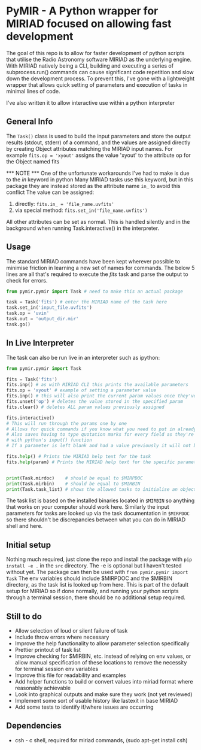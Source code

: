 # PyMIR - A Python wrapper for MIRIAD focused on allowing fast development

The goal of this repo is to allow for faster development of python scripts that utilise the Radio Astronomy software MIRIAD as the underlying engine.
With MIRIAD natively being a CLI, building and executing a series of subprocess.run() commands can cause significant code repetition and slow down the development process.
To prevent this, I've gone with a lightweight wrapper that allows quick setting of parameters and execution of tasks in minimal lines of code.

I've also written it to allow interactive use within a python interpreter

## General Info
The `Task()` class is used to build the input parameters and store the output results (stdout, stderr) of a command, and the values are assigned directly by creating Object attributes matching the MIRIAD input names.
For example `fits.op = 'xyout'` assigns the value 'xyout' to the attribute op for the Object named fits 

*** NOTE ***
One of the unfortunate workarounds I've had to make is due to the *in* keyword in python
Many MIRIAD tasks use this keyword, but in this package they are instead stored as the attribute name `in_` to avoid this conflict
The value can be assigned:
1) directly:           `fits.in_ = 'file_name.uvfits'`
2) via special method: `fits.set_in('file_name.uvfits')`

All other attributes can be set as normal.
This is handled silently and in the background when running Task.interactive() in the interpreter.

## Usage
The standard MIRIAD commands have been kept wherever possible to minimise friction in learning a new set of names for commands. The below 5 lines are all that's required to execute the *fits* task and parse the output to check for errors.

```python
from pymir.pymir import Task # need to make this an actual package

task = Task('fits') # enter the MIRIAD name of the task here
task.set_in('input_file.uvfits')
task.op = 'uvin'
task.out = 'output_dir.mir'
task.go()
```

## In Live Interpreter
The task can also be run live in an interpreter such as ipython:
```python
from pymir.pymir import Task

fits = Task('fits')
fits.inp() # as with MIRIAD CLI this prints the available parameters
fits.op = 'xyout' # example of setting a parameter value
fits.inp() # this will also print the current param values once they've been set
fits.unset('op') # deletes the value stored in the specified param
fits.clear() # deletes ALL param values previously assigned

fits.interactive()
# This will run through the params one by one
# Allows for quick commands if you know what you need to put in already
# Also saves having to type quotation marks for every field as they're implicit 
# with python's input() function
# If a parameter is left blank and had a value previously it will not be overwritten

fits.help() # Prints the MIRIAD help text for the task
fits.help(param) # Prints the MIRIAD help text for the specific parameter on the task


print(Task.mirdoc)    # should be equal to $MIRPDOC
print(Task.mirbin)    # should be equal to $MIRBIN
print(Task.task_list) # shows the allowed tasks to initialise an object with
```
The task list is based on the installed binaries located in `$MIRBIN` so anything that works on your computer should work here.
Similarly the input parameters for tasks are looked up via the task documentation in `$MIRPDOC` so there shouldn't be discrepancies between what you can do in MIRIAD shell and here.

## Initial setup
Nothing much required, just clone the repo and install the package with `pip install -e .` in the `src` directory. The -e is optional but I haven't tested without yet.
The package can then be used with `from pymir.pymir import Task`
The env variables should include $MIRPDOC and the $MIRBIN directory, as the task list is looked up from here. This is part of the default setup for MIRIAD so if done normally, and running your python scripts through a terminal session, there should be no additional setup required.

## Still to do
- Allow selection of loud or silent failure of task
- Include throw errors where necessary
- Improve the help functionality to allow parameter selection specifically
- Prettier printout of task list
- Improve checking for $MIRBIN, etc. instead of relying on env values, or allow manual specification of these locations to remove the necessity for terminal session env variables
- Improve this file for readability and examples
- Add helper functions to build or convert values into miriad format where reasonably achievable
- Look into graphical outputs and make sure they work (not yet reviewed)
- Implement some sort of usable history like lastexit in base MIRIAD
- Add some tests to identify if/where issues are occurring

## Dependencies
- csh - c shell, required for miriad commands, (sudo apt-get install csh)

